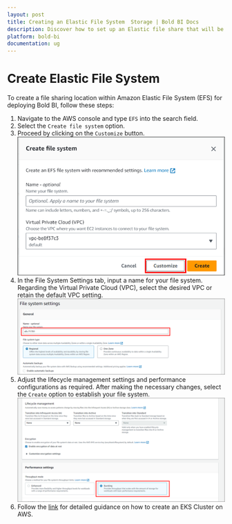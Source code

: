 ```yaml
---
layout: post
title: Creating an Elastic File System  Storage | Bold BI Docs
description: Discover how to set up an Elastic file share that will be used by Bold BI for storing application data and configurations.
platform: bold-bi
documentation: ug
---
```

# Create Elastic File System 

To create a file sharing location within Amazon Elastic File System (EFS) for deploying Bold BI, follow these steps:

1. Navigate to the AWS console and type `EFS` into the search field.
2. Select the `Create file system` option.
3. Proceed by clicking on the `Customize` button.
    ![EFS customize](imageseks/efs-customize.png)
4. In the File System Settings tab, input a name for your file system. Regarding the Virtual Private Cloud (VPC), select the desired VPC or retain the default VPC setting.
   ![EFS File system setting](imageseks/efs-1.png)
5. Adjust the lifecycle management settings and performance configurations as required. After making the necessary changes, select the `Create` option to establish your file system.
    ![Performance Settings](imageseks/efs-2.png)    
6. Follow the [link](https://docs.aws.amazon.com/efs/latest/ug/gs-step-two-create-efs-resources.html) for detailed guidance on how to create an EKS Cluster on AWS.
